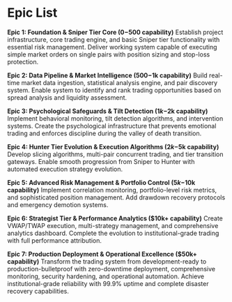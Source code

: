 # Epic List

**Epic 1: Foundation & Sniper Tier Core ($0-$500 capability)**
Establish project infrastructure, core trading engine, and basic Sniper tier functionality with essential risk management. Deliver working system capable of executing simple market orders on single pairs with position sizing and stop-loss protection.

**Epic 2: Data Pipeline & Market Intelligence ($500-$1k capability)**
Build real-time market data ingestion, statistical analysis engine, and pair discovery system. Enable system to identify and rank trading opportunities based on spread analysis and liquidity assessment.

**Epic 3: Psychological Safeguards & Tilt Detection ($1k-$2k capability)**
Implement behavioral monitoring, tilt detection algorithms, and intervention systems. Create the psychological infrastructure that prevents emotional trading and enforces discipline during the valley of death transition.

**Epic 4: Hunter Tier Evolution & Execution Algorithms ($2k-$5k capability)**
Develop slicing algorithms, multi-pair concurrent trading, and tier transition gateways. Enable smooth progression from Sniper to Hunter with automated execution strategy evolution.

**Epic 5: Advanced Risk Management & Portfolio Control ($5k-$10k capability)**
Implement correlation monitoring, portfolio-level risk metrics, and sophisticated position management. Add drawdown recovery protocols and emergency demotion systems.

**Epic 6: Strategist Tier & Performance Analytics ($10k+ capability)**
Create VWAP/TWAP execution, multi-strategy management, and comprehensive analytics dashboard. Complete the evolution to institutional-grade trading with full performance attribution.

**Epic 7: Production Deployment & Operational Excellence ($50k+ capability)**
Transform the trading system from development-ready to production-bulletproof with zero-downtime deployment, comprehensive monitoring, security hardening, and operational automation. Achieve institutional-grade reliability with 99.9% uptime and complete disaster recovery capabilities.
